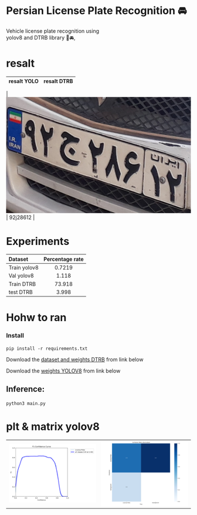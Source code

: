 # Persian License Plate Recognition 🚘
Vehicle license plate recognition using   
 yolov8 and DTRB library 🚗🚘,
 # **resalt**
| resalt YOLO |  resalt DTRB	     | 
| :---   |   :---:   | 
| 
![screen shot](https://github.com/MohamadNematizadeh/Persian-License-Plate-Recognition/blob/main/io/input_plates/16_car.jpg?raw=true)    |  92j28612   |

# Experiments
| Dataset |  Percentage rate | 
| :---   |   :---:   | 
|Train yolov8  |  0.7219  | 
|Val yolov8  |    1.118    |
|Train DTRB  | 73.918 | 
|test DTRB  |   3.998   |

 
# Hohw to ran
### Install
```
pip install -r requirements.txt
```
Download the  [dataset and weights DTRB](https://drive.google.com/drive/folders/1hTuK4nj27cyAGaRL3ZqOqbO8gU_9IJCK) from link below

Download the   [weights YOLOV8](https://drive.google.com/drive/folders/1-iCOXis3LvVwNnXZyav-eMpYQgqzL0--)
 from link below

## Inference:
```
python3 main.py
```
# plt & matrix yolov8
| |  	     | 
| :---   |   :---:   | 
| ![screen shot](https://github.com/MohamadNematizadeh/Persian-License-Plate-Recognition/blob/main/matrix/F1_curve.png?raw=true)    |  ![screen shot](https://github.com/MohamadNematizadeh/Persian-License-Plate-Recognition/blob/main/matrix/confusion_matrix_normalized.png?raw=true)  |  ![screen shot](https://github.com/MohamadNematizadeh/Persian-License-Plate-Recognition/blob/main/matrix/labels_correlogram.jpg?raw=true)  |



